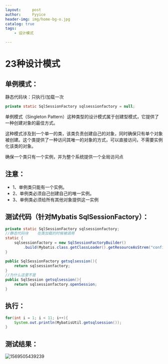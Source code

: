 ```yaml
---
layout:     post
author:     Fyyice
header-img: img/home-bg-o.jpg
catalog: true
tags:
    - 设计模式

---
```


# 23种设计模式

## 单例模式：

静态代码块：只执行/加载一次

```java
private static SqlSessionFactory sqlsessionfactory = null;
```



单例模式（Singleton Pattern）这种类型的设计模式属于创建型模式，它提供了一种创建对象的最佳方式。

这种模式涉及到一个单一的类，该类负责创建自己的对象，同时确保只有单个对象被创建。这个类提供了一种访问其唯一的对象的方式，可以直接访问，不需要实例化该类的对象。

确保一个类只有一个实例，并为整个系统提供一个全局访问点

## **注意：**

- 1、单例类只能有一个实例。
- 2、单例类必须自己创建自己的唯一实例。
- 3、单例类必须给所有其他对象提供这一实例

## 测试代码（针对Mybatis  SqlSessionFactory）：

~~~java
private static SqlSessionFactory sqlsessionfactory;
//静态代码块    在类加载的时候被调用
static {
    sqlsessionfactory = new SqlSessionFactoryBuilder()
        .build(Mybatis.class.getClassLoader().getResourceAsStrem("config.xml"));
}

public SqlSessionFactory getsqlsession(){
    return sqlsessionfactory;
}
//为什么这里不是
public SqlSession getsqlsession(){
    return sqlsessionfactory.openSession;
}

~~~

## 执行：

~~~java
for(int i = 1; i < 11; i++){
    System.out.println(MybatisUtil.getsqlsession());
}
~~~

## 测试结果：

![1569505439239](单例模式.assets/1569505439239.png)